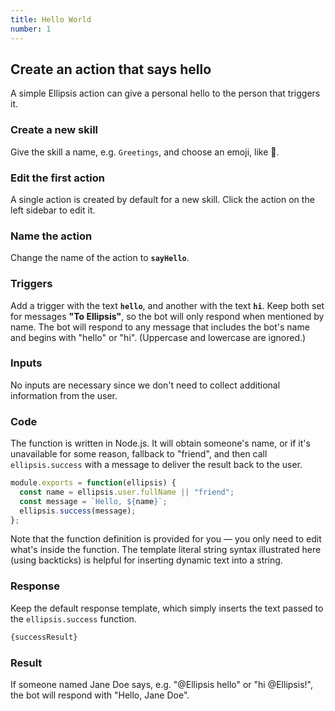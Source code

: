```yaml
---
title: Hello World
number: 1
---
```


## Create an action that says hello

A simple Ellipsis action can give a personal hello to the person that triggers it.

### Create a new skill

Give the skill a name, e.g. `Greetings`, and choose an emoji, like 👋.

### Edit the first action

A single action is created by default for a new skill. Click the action on the left sidebar to edit it.

### Name the action

Change the name of the action to **`sayHello`**.

### Triggers

Add a trigger with the text **`hello`**, and another with the text **`hi`**. Keep both set for messages **"To Ellipsis"**, so the bot will only respond when mentioned by name. The bot will respond to any message that includes the bot's name and begins with "hello" or "hi". (Uppercase and lowercase are ignored.)

### Inputs

No inputs are necessary since we don't need to collect additional information from the user.

### Code

The function is written in Node.js. It will obtain someone's name, or if it's unavailable for some reason, fallback to "friend", and then call `ellipsis.success` with a message to deliver the result back to the user.

```javascript
module.exports = function(ellipsis) {
  const name = ellipsis.user.fullName || "friend";
  const message = `Hello, ${name}`;
  ellipsis.success(message);
};
```

Note that the function definition is provided for you — you only need to edit what's inside the function. The template literal string syntax illustrated here (using backticks) is helpful for inserting dynamic text into a string.

### Response

Keep the default response template, which simply inserts the text passed to the `ellipsis.success` function.

```markdown
{successResult}
```

### Result

If someone named Jane Doe says, e.g. "@Ellipsis hello" or "hi @Ellipsis!", the bot will respond with "Hello, Jane Doe".
